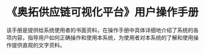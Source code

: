 # 《奥拓供应链可视化平台》用户操作手册

该手册是提供给系统使用者的书面资料，在操作手册中具体详细地介绍了系统的各项内容，指导用户如何正确操作和使用本系统，为使用者对本系统的了解和使用操作提供直观的文字资料。


